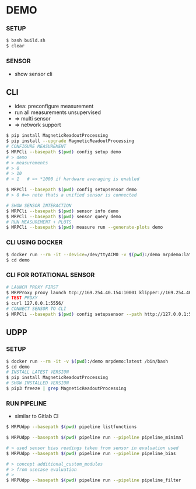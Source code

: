 # DEMO

### SETUP

```bash
$ bash build.sh
$ clear
```


### SENSOR

* show sensor cli

## CLI

* idea: preconfigure measurement
* run all measurements unsupervised
* => multi sensor
* => network support

```bash
$ pip install MagneticReadoutProcessing
$ pip install --upgrade MagneticReadoutProcessing
# CONFIGURE MEASUREMENT
$ MRPCli --basepath $(pwd) config setup demo
# > demo
# > measurements
# > 0
# > 10
# > 1   # => *1000 if hardware averaging is enabled

$ MRPCli --basepath $(pwd) config setupsensor demo
# > 0 #=> note thats a unified sensor is connected

# SHOW SENSOR INTERACTION
$ MRPCli --basepath $(pwd) sensor info demo
$ MRPCli --basepath $(pwd) sensor query demo
# RUN MEASUREMENT + PLOTS
$ MRPCli --basepath $(pwd) measure run --generate-plots demo 

```

### CLI USING DOCKER
```bash
$ docker run --rm -it --device=/dev/ttyACM0 -v $(pwd):/demo mrpdemo:latest /bin/bash
$ cd demo
```

### CLI FOR ROTATIONAL SENSOR
```bash
# LAUNCH PROXY FIRST
$ MRPProxy proxy launch tcp://169.254.40.154:10001 klipper://169.254.40.154:80 --disbaleprecheck 0
# TEST PROXY
$ curl 127.0.0.1:5556/
# CONNECT SENSOR TO CLI
$ MRPCli --basepath $(pwd) config setupsensor --path http://127.0.0.1:5556 demo  
```



## UDPP

### SETUP
```bash
$ docker run --rm -it -v $(pwd):/demo mrpdemo:latest /bin/bash
$ cd demo
# INSTALL LATEST VERSION
$ pip install MagneticReadoutProcessing
# SHOW INSTALLED VERSION
$ pip3 freeze | grep MagneticReadoutProcessing
```

### RUN PIPELINE

* similar to Gitlab CI

```bash
$ MRPUdpp --basepath $(pwd) pipeline listfunctions

$ MRPUdpp --basepath $(pwd) pipeline run --pipeline pipeline_minimal

# > used sensor bias readings taken from sensor in evaluation used
$ MRPUdpp --basepath $(pwd) pipeline run --pipeline pipeline_bias

# > concept additional_custom_modules
# > from usecase evaluation
# >
$ MRPUdpp --basepath $(pwd) pipeline run --pipeline pipeline_filter
```

###
